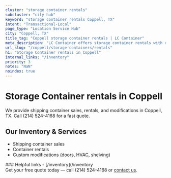 ```yaml
---
cluster: "storage container rentals"
subcluster: "city hub"
keyword: "storage container rentals Coppell, TX"
intent: "Transactional-Local"
page_type: "Location Service Hub"
city: "Coppell, TX"
title_tag: "Coppell storage container rentals | LC Container"
meta_description: "LC Container offers storage container rentals with delivery in Coppell, TX. Local. Fast quotes. Since 2003."
url_slug: "/coppell/storage-containers/rentals"
h1: "Storage Container rentals in Coppell"
internal_links: "/inventory"
priority: 3
notes: "NaN"
noindex: true
---
```


# Storage Container rentals in Coppell

We provide shipping container sales, rentals, and modifications in Coppell, TX. Call (214) 524-4168 for a fast quote.

## Our Inventory & Services
- Shipping container sales
- Container rentals
- Custom modifications (doors, HVAC, shelving)

<div data-section="internal-links">
### Helpful links
- [/inventory](/inventory
</div>

<div data-section="cta">
Get your free quote today — call (214) 524-4168 or <a href="/contact">contact us</a>.
</div>

<script type="application/ld+json">{"@context":"https://schema.org","@type":"FAQPage","mainEntity":[{"@type":"Question","name":"How much does delivery cost in Coppell, TX?","acceptedAnswer":{"@type":"Answer","text":"Delivery costs vary by distance and container size. Most deliveries in Coppell, TX range from $150-$300. Call (214) 524-4168 for an exact quote based on your specific location."}},{"@type":"Question","name":"Do you offer financing or payment plans?","acceptedAnswer":{"@type":"Answer","text":"We accept major credit cards, checks, and can discuss commercial terms for bulk purchases. Call (214) 524-4168 to discuss options."}},{"@type":"Question","name":"Can you customize containers in Coppell, TX?","acceptedAnswer":{"@type":"Answer","text":"Yes — we perform modifications like doors, HVAC, insulation, and shelving. Request a custom quote at (214) 524-4168 or via our contact form."}}]}</script>
